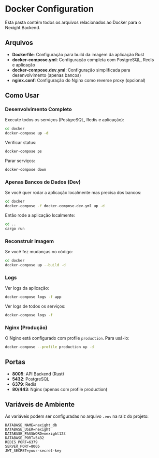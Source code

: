 # Docker Configuration

Esta pasta contém todos os arquivos relacionados ao Docker para o Nexight Backend.

## Arquivos

- **Dockerfile**: Configuração para build da imagem da aplicação Rust
- **docker-compose.yml**: Configuração completa com PostgreSQL, Redis e aplicação
- **docker-compose.dev.yml**: Configuração simplificada para desenvolvimento (apenas bancos)
- **nginx.conf**: Configuração do Nginx como reverse proxy (opcional)

## Como Usar

### Desenvolvimento Completo

Execute todos os serviços (PostgreSQL, Redis e aplicação):

```bash
cd docker
docker-compose up -d
```

Verificar status:
```bash
docker-compose ps
```

Parar serviços:
```bash
docker-compose down
```

### Apenas Bancos de Dados (Dev)

Se você quer rodar a aplicação localmente mas precisa dos bancos:

```bash
cd docker
docker-compose -f docker-compose.dev.yml up -d
```

Então rode a aplicação localmente:
```bash
cd ..
cargo run
```

### Reconstruir Imagem

Se você fez mudanças no código:

```bash
cd docker
docker-compose up --build -d
```

### Logs

Ver logs da aplicação:
```bash
docker-compose logs -f app
```

Ver logs de todos os serviços:
```bash
docker-compose logs -f
```

### Nginx (Produção)

O Nginx está configurado com profile `production`. Para usá-lo:

```bash
docker-compose --profile production up -d
```

## Portas

- **8005**: API Backend (Rust)
- **5432**: PostgreSQL
- **6379**: Redis
- **80/443**: Nginx (apenas com profile production)

## Variáveis de Ambiente

As variáveis podem ser configuradas no arquivo `.env` na raiz do projeto:

```env
DATABASE_NAME=nexight_db
DATABASE_USER=nexight
DATABASE_PASSWORD=nexight123
DATABASE_PORT=5432
REDIS_PORT=6379
SERVER_PORT=8005
JWT_SECRET=your-secret-key
```
